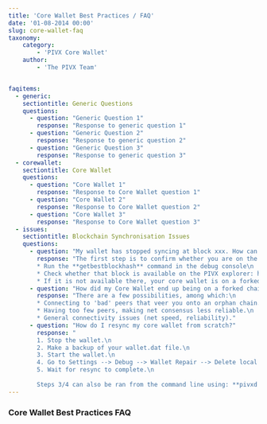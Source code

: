 ```yaml
---
title: 'Core Wallet Best Practices / FAQ'
date: '01-08-2014 00:00'
slug: core-wallet-faq
taxonomy:
    category:
        - 'PIVX Core Wallet'
    author:
        - 'The PIVX Team'


faqitems:
  - generic:
    sectiontitle: Generic Questions
    questions:
      - question: "Generic Question 1"
        response: "Response to generic question 1"
      - question: "Generic Question 2"
        response: "Response to generic question 2"
      - question: "Generic Question 3"
        response: "Response to generic question 3"
  - corewallet:
    sectiontitle: Core Wallet
    questions:
      - question: "Core Wallet 1"
        response: "Response to Core Wallet question 1"
      - question: "Core Wallet 2"
        response: "Response to Core Wallet question 2"
      - question: "Core Wallet 3"
        response: "Response to Core Wallet question 3"
  - issues:
    sectiontitle: Blockchain Synchronisation Issues
    questions:
      - question: "My wallet has stopped syncing at block xxx. How can I fix it?"
        response: "The first step is to confirm whether you are on the right chain. To do so, follow the following steps:\n
        * Run the **getbestblockhash** command in the debug console\n
        * Check whether that block is available on the PIVX explorer: https://explorer.pivx.link/\n
        * If it is not available there, your core wallet is on a forked chain, and needs to be resynced from scratch (see below for steps)"
      - question: "How did my Core Wallet end up being on a forked chain?"
        response: "There are a few possibilities, among which:\n
        * Connecting to 'bad' peers that veer you onto an orphan chain.\n
        * Having too few peers, making net consensus less reliable.\n
        * General connectivity issues (net speed, reliability)."
      - question: "How do I resync my core wallet from scratch?"
        response: "
        1. Stop the wallet.\n
        2. Make a backup of your wallet.dat file.\n
        3. Start the wallet.\n
        4. Go to Settings --> Debug --> Wallet Repair --> Delete local blockchain.\n
        5. Wait for resync to complete.\n
        
        Steps 3/4 can also be ran from the command line using: **pivxd -daemon -resync**"
---
```


### Core Wallet Best Practices FAQ


